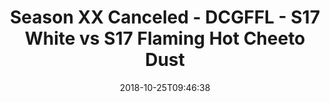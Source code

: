 ---
title: Season XX Canceled - DCGFFL - S17 White vs S17 Flaming Hot Cheeto Dust
teams-score:
- team: _teams/s17-white.md
  score: 19
- team: _teams/s17-orange.md
  score: 0
mvp: P. Shilo (White); L. Pratt (Orange)
game-ball: B. Benjamin (White); S. Cuviello (Orange)
season: 17
week: 5
date: '2018-10-25T09:46:38'
pageid: season-17-week-5-october-19-21-2018-6708-vs-6698
---